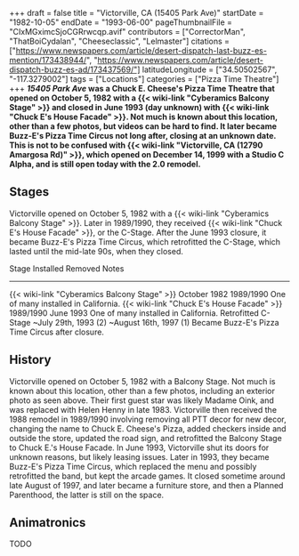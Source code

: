 +++
draft = false
title = "Victorville, CA (15405 Park Ave)"
startDate = "1982-10-05"
endDate = "1993-06-00"
pageThumbnailFile = "CIxMGximcSjoCGRrwcqp.avif"
contributors = ["CorrectorMan", "ThatBoiCydalan", "Cheeseclassic", "Lelmaster"]
citations = ["https://www.newspapers.com/article/desert-dispatch-last-buzz-es-mention/173438944/", "https://www.newspapers.com/article/desert-dispatch-buzz-es-ad/173437569/"]
latitudeLongitude = ["34.50502567", "-117.3279002"]
tags = ["Locations"]
categories = ["Pizza Time Theatre"]
+++
***15405 Park Ave* was a Chuck E. Cheese's Pizza Time Theatre that opened on October 5, 1982 with a {{< wiki-link "Cyberamics Balcony Stage" >}} and closed in June 1993 (day unknown) with {{< wiki-link "Chuck E's House Facade" >}}. Not much is known about this location, other than a few photos, but videos can be hard to find. It later became Buzz-E's Pizza Time Circus not long after, closing at an unknown date.
This is not to be confused with {{< wiki-link "Victorville, CA (12790 Amargosa Rd)" >}}, which opened on December 14, 1999 with a Studio C Alpha, and is still open today with the 2.0 remodel.**

## Stages

Victorville opened on October 5, 1982 with a {{< wiki-link "Cyberamics Balcony Stage" >}}. Later in 1989/1990, they received {{< wiki-link "Chuck E's House Facade" >}}, or the C-Stage. After the June 1993 closure, it became Buzz-E's Pizza Time Circus, which retrofitted the C-Stage, which lasted until the mid-late 90s, when they closed.

  Stage                                              Installed               Removed                   Notes
  -------------------------------------------------- ----------------------- ------------------------- ---------------------------------------------------
  {{< wiki-link "Cyberamics Balcony Stage" >}}   October 1982            1989/1990                 One of many installed in California.
  {{< wiki-link "Chuck E's House Facade" >}}    1989/1990               June 1993                 One of many installed in California.
  Retrofitted C-Stage                                ~July 29th, 1993 (2)   ~August 16th, 1997 (1)   Became Buzz-E's Pizza Time Circus after closure.

## History

Victorville opened on October 5, 1982 with a Balcony Stage. Not much is known about this location, other than a few photos, including an exterior photo as seen above. Their first guest star was likely Madame Oink, and was replaced with Helen Henny in late 1983. Victorville then received the 1988 remodel in 1989/1990 involving removing all PTT decor for new decor, changing the name to Chuck E. Cheese's Pizza, added checkers inside and outside the store, updated the road sign, and retrofitted the Balcony Stage to Chuck E.'s House Facade. In June 1993, Victorville shut its doors for unknown reasons, but likely leasing issues. Later in 1993, they became Buzz-E's Pizza Time Circus, which replaced the menu and possibly retrofitted the band, but kept the arcade games. It closed sometime around late August of 1997, and later became a furniture store, and then a Planned Parenthood, the latter is still on the space.

## Animatronics

TODO
